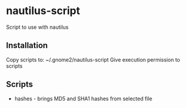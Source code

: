 nautilus-script
===============

Script to use with nautilus

Installation
-----------

Copy scripts to: ~/.gnome2/nautilus-script
Give execution permission to scripts

Scripts
-------

* hashes - brings MD5 and SHA1 hashes from selected file
